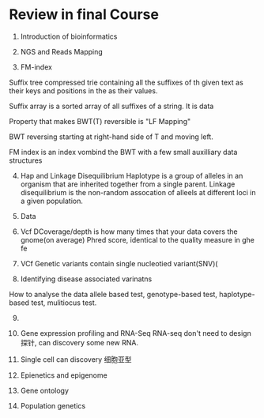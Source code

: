# Review in final Course

1. Introduction of bioinformatics


2. NGS and Reads  Mapping

3. FM-index

Suffix tree compressed trie containing all the suffixes of th given text as
their keys and positions in the as their values.

Suffix array is a sorted array of all suffixes of a string. It is data

Property that makes BWT(T) reversible is "LF Mapping"

BWT reversing starting at right-hand side of T and moving left.

FM index is an index vombind the BWT with a few small auxilliary data
structures

4. Hap and Linkage Disequilibrium
Haplotype is a group of alleles in an organism that are inherited together
from a single parent. Linkage disequilibrium is the non-random assocation
of alleels at different loci in a given population.

5. Data 

6. Vcf
DCoverage/depth is how many times that your data covers the gnome(on average)
Phred score, identical to the quality measure in ghe fe  

7. VCf
Genetic variants contain single nucleotied variant(SNV)( 

8. Identifying disease associated varinatns

How to analyse the data
allele based test, genotype-based test, haplotype-based test,
mulitiocus test.

9. 

10. Gene expression profiling and  RNA-Seq
RNA-seq don't need to design 探针, can discovery some new RNA.


11. Single cell can discovery 细胞亚型

12. Epienetics and  epigenome

13. Gene ontology

14. Population genetics

      

